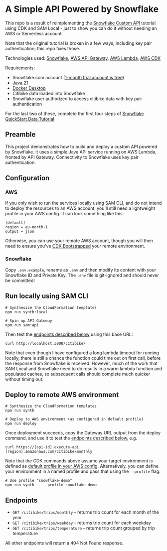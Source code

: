 # A Simple API Powered by Snowflake

This repo is a result of reimplementing the
[Snowflake Custom API](https://quickstarts.snowflake.com/guide/build_a_custom_api_in_java_on_aws/index.html) tutorial
using CDK and SAM Local - just to show you can do it without needing an AWS or Serverless account.

Note that the original tutorial is broken in a few ways, including key pair authentication; this repo fixes those.

Technologies used:
[Snowflake](https://snowflake.com/),
[AWS API Gateway](https://aws.amazon.com/api-gateway/),
[AWS Lambda](https://aws.amazon.com/lambda/),
[AWS CDK](https://docs.aws.amazon.com/cdk/v2/guide/home.html)

Requirements: 
* Snowflake.com account ([1-month trial account is free](https://signup.snowflake.com/?utm_cta=quickstarts_))
* [Java 21](https://www.oracle.com/java/technologies/downloads/#java21)
* [Docker Desktop](https://www.docker.com/products/docker-desktop/)
* Citibike data loaded into Snowflake
* Snowflake user authorized to access citibike data with key pair authentication

For the last two of these, complete the first four steps of
[Snowflake QuickStart Data Tutorial](https://quickstarts.snowflake.com/guide/data_app/index.html)

## Preamble

This project demonstrates how to build and deploy a custom API powered by Snowflake. It uses a simple Java API service
running on AWS Lambda, fronted by API Gateway. Connectivity to Snowflake uses key pair authentication.

## Configuration

### AWS

If you only wish to run the services locally using SAM CLI, and do not intend to deploy the resources to an AWS account,
you'll still need a lightweight profile in your AWS config. It can look something like this:

```
[default]
region = eu-north-1
output = json
```

Otherwise, you can use your remote AWS account, though you will then need to ensure you've
[CDK Bootstrapped](https://docs.aws.amazon.com/cdk/v2/guide/ref-cli-cmd-bootstrap.html) your remote environment.

### Snowflake

Copy `.env.example`, rename as `.env` and then modify its content with your Snowflake ID and Private Key.
The `.env` file is git-ignored and should never be committed!

## Run locally using SAM CLI

```shell
# Synthesize the CloudFormation templates
npm run synth:local

# Spin up API Gateway
npm run sam:api
```

Then test the [endpoints described below](#endpoints) using this base URL:

```shell
curl http://localhost:3000/citibike/
```

Note that even though I have configured a long lambda timeout for running locally, there is still a chance the function
could time out on first call, before the response from Snowflake is received. However, much of the work that SAM Local
and Snowflake need to do results in a warm lambda function and populated caches, so subsequent calls should complete
much quicker without timing out.

## Deploy to remote AWS environment

```shell
# Synthesize the CloudFormation templates
npm run synth

# Deploy to AWS environment (as configured in default profile)
npm run deploy
```

Once deployment succeeds, copy the Gateway URL output from the deploy command, and use it to test the
[endpoints described below](#endpoints), e.g.

```shell
curl https://[api-id].execute-api.[region].amazonaws.com/citibike/monthly
```

Note that the CDK commands above assume your target environment is defined as
[default profile in your AWS config](https://docs.aws.amazon.com/cdk/v2/guide/cli.html#cli-environment).
Alternatively, you can define your environment in a named profile and pass that using the `--profile` flag:

```shell
# Use profile "snowflake-demo"
npm run synth -- --profile snowflake-demo
```

## Endpoints

- `GET /citibike/trips/monthly` - returns trip count for each month of the year
- `GET /citibike/trips/weekday` - returns trip count for each weekday
- `GET /citibike/trips/temperature` - returns trip count grouped by trip temperature

All other endpoints will return a 404 Not Found response.
